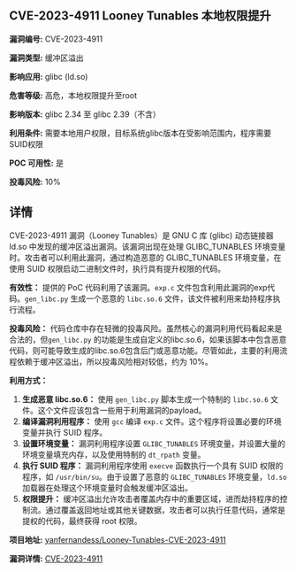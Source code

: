 ## CVE-2023-4911 Looney Tunables 本地权限提升

**漏洞编号:** CVE-2023-4911

**漏洞类型:** 缓冲区溢出

**影响应用:** glibc (ld.so)

**危害等级:** 高危，本地权限提升至root

**影响版本:** glibc 2.34 至 glibc 2.39（不含）

**利用条件:** 需要本地用户权限，目标系统glibc版本在受影响范围内，程序需要SUID权限

**POC 可用性:** 是

**投毒风险:** 10%

## 详情

CVE-2023-4911 漏洞（Looney Tunables）是 GNU C 库 (glibc) 动态链接器 ld.so 中发现的缓冲区溢出漏洞。该漏洞出现在处理 GLIBC_TUNABLES 环境变量时。攻击者可以利用此漏洞，通过构造恶意的 GLIBC_TUNABLES 环境变量，在使用 SUID 权限启动二进制文件时，执行具有提升权限的代码。

**有效性：**
提供的 PoC 代码利用了该漏洞。`exp.c` 文件包含利用此漏洞的exp代码。`gen_libc.py` 生成一个恶意的 `libc.so.6` 文件，该文件被利用来劫持程序执行流程。

**投毒风险：**
代码仓库中存在轻微的投毒风险。虽然核心的漏洞利用代码看起来是合法的，但`gen_libc.py` 的功能是生成自定义的libc.so.6，如果该脚本中包含恶意代码，则可能导致生成的libc.so.6包含后门或恶意功能。尽管如此，主要的利用流程依赖于缓冲区溢出，所以投毒风险相对较低，约为 10%。

**利用方式：**
1.  **生成恶意 libc.so.6：** 使用 `gen_libc.py` 脚本生成一个特制的 `libc.so.6` 文件。这个文件应该包含一些用于利用漏洞的payload。
2.  **编译漏洞利用程序：** 使用 `gcc` 编译 `exp.c` 文件。这个程序将设置必要的环境变量并执行 SUID 程序。
3.  **设置环境变量：** 漏洞利用程序设置 `GLIBC_TUNABLES` 环境变量，并设置大量的环境变量填充内存，以及使用特制的 `dt_rpath` 变量。
4.  **执行 SUID 程序：** 漏洞利用程序使用 `execve` 函数执行一个具有 SUID 权限的程序，如 `/usr/bin/su`。由于设置了恶意的 `GLIBC_TUNABLES` 环境变量，`ld.so` 加载器在处理这个环境变量时会触发缓冲区溢出。
5.  **权限提升：** 缓冲区溢出允许攻击者覆盖内存中的重要区域，进而劫持程序的控制流。通过覆盖返回地址或其他关键数据，攻击者可以执行任意代码，通常是提权的代码，最终获得 root 权限。

**项目地址:** [yanfernandess/Looney-Tunables-CVE-2023-4911](https://github.com/yanfernandess/Looney-Tunables-CVE-2023-4911)

**漏洞详情:** [CVE-2023-4911](https://nvd.nist.gov/vuln/detail/CVE-2023-4911)